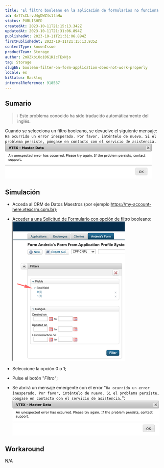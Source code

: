 ```yaml
---
title: 'El filtro booleano en la aplicación de formularios no funciona correctamente'
id: 4x77xCLrvU4gDWZ4s1faHw
status: PUBLISHED
createdAt: 2023-10-11T21:15:13.342Z
updatedAt: 2023-10-11T21:31:06.894Z
publishedAt: 2023-10-11T21:31:06.894Z
firstPublishedAt: 2023-10-11T21:15:13.935Z
contentType: knownIssue
productTeam: Storage
author: 2mXZkbi0oi061KicTExNjo
tag: Storage
slugEN: boolean-filter-on-form-application-does-not-work-properly
locale: es
kiStatus: Backlog
internalReference: 918537
---
```


## Sumario

>ℹ️ Este problema conocido ha sido traducido automáticamente del inglés.


Cuando se selecciona un filtro booleano, se devuelve el siguiente mensaje:
`Ha ocurrido un error inesperado. Por favor, inténtelo de nuevo. Si el problema persiste, póngase en contacto con el servicio de asistencia.`
 ![](https://raw.githubusercontent.com/vtexdocs/known-issues/refs/heads/main/docs/es/known-issues/Storage/el-filtro-booleano-en-la-aplicacion-de-formularios-no-funciona-correctamente_1.png)


##

## Simulación



- Acceda al CRM de Datos Maestros (por ejemplo https://my-account-here.vtexcrm.com.br);
- Acceder a una Solicitud de Formulario con opción de filtro booleano:
 ![](https://raw.githubusercontent.com/vtexdocs/known-issues/refs/heads/main/docs/es/known-issues/Storage/el-filtro-booleano-en-la-aplicacion-de-formularios-no-funciona-correctamente_2.png)

- Seleccione la opción 0 o 1;
- Pulse el botón "_Filtro_";
- Se abrirá un mensaje emergente con el error "`Ha ocurrido un error inesperado. Por favor, inténtelo de nuevo. Si el problema persiste, póngase en contacto con el servicio de asistencia.`":
 ![](https://raw.githubusercontent.com/vtexdocs/known-issues/refs/heads/main/docs/es/known-issues/Storage/el-filtro-booleano-en-la-aplicacion-de-formularios-no-funciona-correctamente_3.png)



##

## Workaround


N/A





